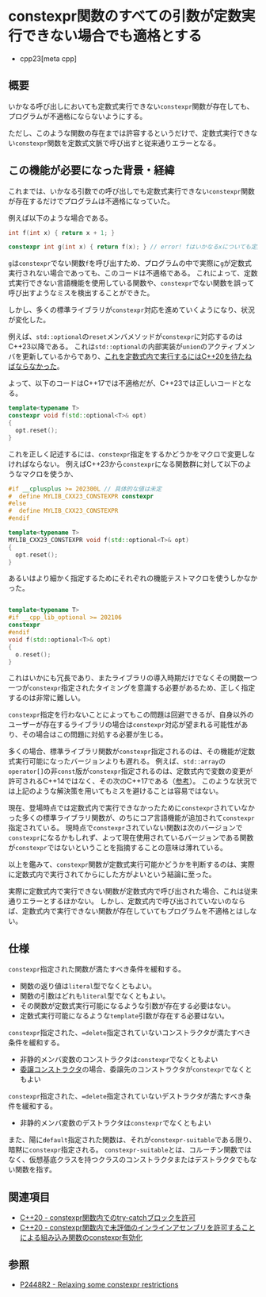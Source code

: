 # constexpr関数のすべての引数が定数実行できない場合でも適格とする
* cpp23[meta cpp]

## 概要

いかなる呼び出しにおいても定数式実行できない`constexpr`関数が存在しても、プログラムが不適格にならないようにする。

ただし、このような関数の存在までは許容するというだけで、定数式実行できない`constexpr`関数を定数式文脈で呼び出すと従来通りエラーとなる。

## この機能が必要になった背景・経緯

これまでは、いかなる引数での呼び出しでも定数式実行できない`constexpr`関数が存在するだけでプログラムは不適格になっていた。

例えば以下のような場合である。

```cpp
int f(int x) { return x + 1; }

constexpr int g(int x) { return f(x); } // error! fはいかなるxについても定数式実行不能
```

`g`は`constexpr`でない関数`f`を呼び出すため、プログラムの中で実際に`g`が定数式実行されない場合であっても、このコードは不適格である。
これによって、定数式実行できない言語機能を使用している関数や、`constexpr`でない関数を誤って呼び出すようなミスを検出することができた。

しかし、多くの標準ライブラリが`constexpr`対応を進めていくようになり、状況が変化した。

例えば、`std::optional`の`reset`メンバメソッドが`constexpr`に対応するのはC++23以降である。
これは`std::optional`の内部実装が`union`のアクティブメンバを更新しているからであり、[これを定数式内で実行するにはC++20を待たねばならなかった](https://cpprefjp.github.io/lang/cpp20/changing_the_active_member_of_a_union_inside_constexpr.html)。

よって、以下のコードはC++17では不適格だが、C++23では正しいコードとなる。

```cpp
template<typename T>
constexpr void f(std::optional<T>& opt)
{
  opt.reset();
}
```

これを正しく記述するには、`constexpr`指定をするかどうかをマクロで変更しなければならない。
例えばC++23から`constexpr`になる関数群に対して以下のようなマクロを使うか、

```cpp
#if __cplusplus >= 202300L // 具体的な値は未定
#  define MYLIB_CXX23_CONSTEXPR constexpr
#else
#  define MYLIB_CXX23_CONSTEXPR
#endif

template<typename T>
MYLIB_CXX23_CONSTEXPR void f(std::optional<T>& opt)
{
  opt.reset();
}
```

あるいはより細かく指定するためにそれぞれの機能テストマクロを使うしかなかった。

```cpp

template<typename T>
#if __cpp_lib_optional >= 202106
constexpr
#endif
void f(std::optional<T>& opt)
{
  o.reset();
}
```

これはいかにも冗長であり、またライブラリの導入時期だけでなくその関数一つ一つが`constexpr`指定されたタイミングを意識する必要があるため、正しく指定するのは非常に難しい。

`constexpr`指定を行わないことによってもこの問題は回避できるが、自身以外のユーザーが存在するライブラリの場合は`constexpr`対応が望まれる可能性があり、その場合はこの問題に対処する必要が生じる。

多くの場合、標準ライブラリ関数が`constexpr`指定されるのは、その機能が定数式実行可能になったバージョンよりも遅れる。
例えば、`std::array`の`operator[]`の非`const`版が`constexpr`指定されるのは、定数式内で変数の変更が許可されるC++14ではなく、その次のC++17である（[参考](/reference/array/array/op_at.md)）。
このような状況では上記のような解決策を用いてもミスを避けることは容易ではない。

現在、登場時点では定数式内で実行できなかったために`constexpr`されていなかった多くの標準ライブラリ関数が、のちにコア言語機能が追加されて`constexpr`指定されている。
現時点で`constexpr`されていない関数は次のバージョンで`constexpr`になるかもしれず、よって現在使用されているバージョンである関数が`constexpr`ではないということを指摘することの意味は薄れている。

以上を鑑みて、`constexpr`関数が定数式実行可能かどうかを判断するのは、実際に定数式内で実行されてからにした方がよいという結論に至った。

実際に定数式内で実行できない関数が定数式内で呼び出された場合、これは従来通りエラーとするほかない。
しかし、定数式内で呼び出されていないのならば、定数式内で実行できない関数が存在していてもプログラムを不適格とはしない。

## 仕様

`constexpr`指定された関数が満たすべき条件を緩和する。

- 関数の返り値は`literal`型でなくともよい。
- 関数の引数はどれも`literal`型でなくともよい。
- その関数が定数式実行可能になるような引数が存在する必要はない。
- 定数式実行可能になるような`template`引数が存在する必要はない。

`constexpr`指定された、`=delete`指定されていないコンストラクタが満たすべき条件を緩和する。

- 非静的メンバ変数のコンストラクタは`constexpr`でなくともよい
- [委譲コンストラクタ](/lang/cpp11/delegating_constructors.md)の場合、委譲先のコンストラクタが`constexpr`でなくともよい

`constexpr`指定された、`=delete`指定されていないデストラクタが満たすべき条件を緩和する。

- 非静的メンバ変数のデストラクタは`constexpr`でなくともよい

また、陽に`default`指定された関数は、それが`constexpr-suitable`である限り、暗黙に`constexpr`指定される。
`constexpr-suitable`とは、コルーチン関数ではなく、仮想基底クラスを持つクラスのコンストラクタまたはデストラクタでもない関数を指す。

## 関連項目

- [C++20 - constexpr関数内でのtry-catchブロックを許可](/lang/cpp20/try-catch_blocks_in_constexpr_functions.md)
- [C++20 - constexpr関数内で未評価のインラインアセンブリを許可することによる組み込み関数のconstexpr有効化](/lang/cpp20/enabling_constexpr_intrinsics_by_permitting_unevaluated_inline-assembly_in_constexpr_functions.md)

## 参照

- [P2448R2 - Relaxing some constexpr restrictions](https://www.open-std.org/jtc1/sc22/wg21/docs/papers/2022/p2448r2.html)

